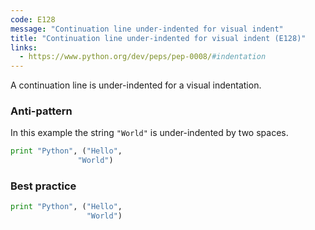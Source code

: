 ```yaml
---
code: E128
message: "Continuation line under-indented for visual indent"
title: "Continuation line under-indented for visual indent (E128)"
links:
  - https://www.python.org/dev/peps/pep-0008/#indentation
---
```


A continuation line is under-indented for a visual indentation.

### Anti-pattern

In this example the string `"World"` is under-indented by two spaces.

```python
print "Python", ("Hello",
               "World")
```

### Best practice

```python
print "Python", ("Hello",
                 "World")
```
